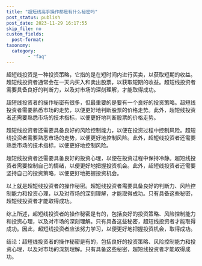 ```yaml
---
title: "超短线高手操作都是有什么秘密吗"
post_status: publish
post_date: 2023-11-29 16:17:55
skip_file: no
custom_fields: 
  post-format: 
taxonomy:
  category:
        - "faq"
---
```


超短线投资是一种投资策略，它指的是在短时间内进行买卖，以获取短期的收益。超短线投资者通常会在一天内买入和卖出股票，以获取短期的收益。超短线投资者需要具备良好的判断力，以及对市场的深刻理解，才能取得成功。

超短线投资者的操作秘密有很多，但最重要的是要有一个良好的投资策略。超短线投资者需要熟悉市场的走势，以便更好地判断股票的价格走势。此外，超短线投资者还需要熟悉市场的技术指标，以便更好地判断股票的价格走势。

超短线投资者还需要具备良好的风险控制能力，以便在投资过程中控制风险。超短线投资者需要熟悉市场的走势，以便更好地控制风险。此外，超短线投资者还需要熟悉市场的技术指标，以便更好地控制风险。

超短线投资者还需要具备良好的投资心理，以便在投资过程中保持冷静。超短线投资者需要控制自己的情绪，以便更好地把握投资机会。此外，超短线投资者还需要坚持自己的投资策略，以便更好地把握投资机会。

以上就是超短线投资者的操作秘密。超短线投资者需要具备良好的判断力、风险控制能力和投资心理，以及对市场的深刻理解，才能取得成功。只有具备这些秘密，超短线投资者才能取得成功。

综上所述，超短线投资者的操作秘密是有的，包括良好的投资策略、风险控制能力和投资心理，以及对市场的深刻理解。只有具备这些秘密，超短线投资者才能取得成功。因此，超短线投资者应该努力学习，以便更好地把握投资机会，取得成功。

结论：超短线投资者的操作秘密是有的，包括良好的投资策略、风险控制能力和投资心理，以及对市场的深刻理解。只有具备这些秘密，超短线投资者才能取得成功。
